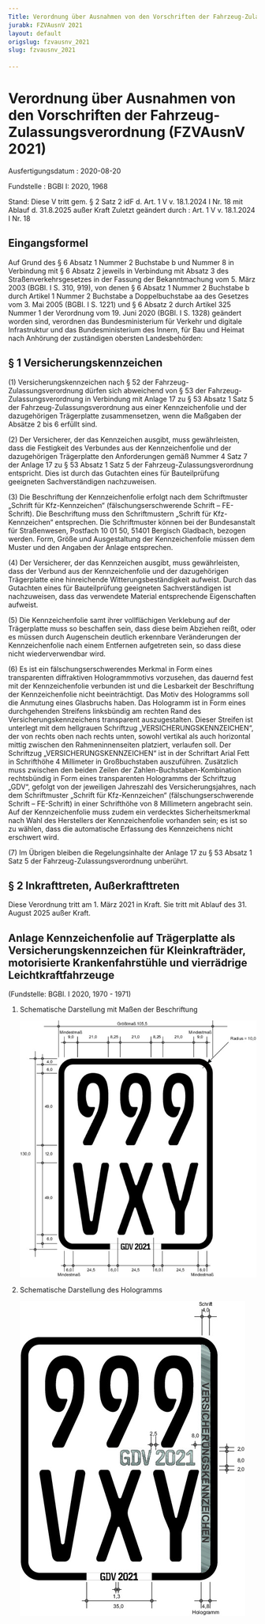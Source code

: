 ```yaml
---
Title: Verordnung über Ausnahmen von den Vorschriften der Fahrzeug-Zulassungsverordnung
jurabk: FZVAusnV 2021
layout: default
origslug: fzvausnv_2021
slug: fzvausnv_2021

---
```


# Verordnung über Ausnahmen von den Vorschriften der Fahrzeug-Zulassungsverordnung (FZVAusnV 2021)

Ausfertigungsdatum
:   2020-08-20

Fundstelle
:   BGBl I: 2020, 1968

Stand: Diese V tritt gem. § 2 Satz 2 idF d. Art. 1 V v. 18.1.2024 I Nr. 18 mit Ablauf d. 31.8.2025 außer Kraft
Zuletzt geändert durch
:   Art. 1 V v. 18.1.2024 I Nr. 18


## Eingangsformel

Auf Grund des § 6 Absatz 1 Nummer 2 Buchstabe b und Nummer 8 in Verbindung mit § 6 Absatz 2 jeweils in Verbindung mit Absatz 3 des Straßenverkehrsgesetzes in der Fassung der Bekanntmachung vom 5. März 2003 (BGBl. I S. 310, 919), von denen § 6 Absatz 1 Nummer 2 Buchstabe b durch Artikel 1 Nummer 2 Buchstabe a Doppelbuchstabe aa des Gesetzes vom 3. Mai 2005 (BGBl. I S. 1221) und § 6 Absatz 2 durch Artikel 325 Nummer 1 der Verordnung vom 19. Juni 2020 (BGBl. I S. 1328) geändert worden sind, verordnen das Bundesministerium für Verkehr und digitale Infrastruktur und das Bundesministerium des Innern, für Bau und Heimat nach Anhörung der zuständigen obersten Landesbehörden:


## § 1 Versicherungskennzeichen

(1) Versicherungskennzeichen nach § 52 der Fahrzeug-Zulassungsverordnung dürfen sich abweichend von § 53 der Fahrzeug-Zulassungsverordnung in Verbindung mit Anlage 17 zu § 53 Absatz 1 Satz 5 der Fahrzeug-Zulassungsverordnung aus einer Kennzeichenfolie und der dazugehörigen Trägerplatte zusammensetzen, wenn die Maßgaben der Absätze 2 bis 6 erfüllt sind.

(2) Der Versicherer, der das Kennzeichen ausgibt, muss gewährleisten, dass die Festigkeit des Verbundes aus der Kennzeichenfolie und der dazugehörigen Trägerplatte den Anforderungen gemäß Nummer 4 Satz 7 der Anlage 17 zu § 53 Absatz 1 Satz 5 der Fahrzeug-Zulassungsverordnung entspricht. Dies ist durch das Gutachten eines für Bauteilprüfung geeigneten Sachverständigen nachzuweisen.

(3) Die Beschriftung der Kennzeichenfolie erfolgt nach dem Schriftmuster „Schrift für Kfz-Kennzeichen“ (fälschungserschwerende Schrift – FE-Schrift). Die Beschriftung muss den Schriftmustern „Schrift für Kfz-Kennzeichen“ entsprechen. Die Schriftmuster können bei der Bundesanstalt für Straßenwesen, Postfach 10 01 50, 51401 Bergisch Gladbach, bezogen werden. Form, Größe und Ausgestaltung der Kennzeichenfolie müssen dem Muster und den Angaben der Anlage entsprechen.

(4) Der Versicherer, der das Kennzeichen ausgibt, muss gewährleisten, dass der Verbund aus der Kennzeichenfolie und der dazugehörigen Trägerplatte eine hinreichende Witterungsbeständigkeit aufweist. Durch das Gutachten eines für Bauteilprüfung geeigneten Sachverständigen ist nachzuweisen, dass das verwendete Material entsprechende Eigenschaften aufweist.

(5) Die Kennzeichenfolie samt ihrer vollflächigen Verklebung auf der Trägerplatte muss so beschaffen sein, dass diese beim Abziehen reißt, oder es müssen durch Augenschein deutlich erkennbare Veränderungen der Kennzeichenfolie nach einem Entfernen aufgetreten sein, so dass diese nicht wiederverwendbar wird.

(6) Es ist ein fälschungserschwerendes Merkmal in Form eines transparenten diffraktiven Hologrammmotivs vorzusehen, das dauernd fest mit der Kennzeichenfolie verbunden ist und die Lesbarkeit der Beschriftung der Kennzeichenfolie nicht beeinträchtigt. Das Motiv des Hologramms soll die Anmutung eines Glasbruchs haben. Das Hologramm ist in Form eines durchgehenden Streifens linksbündig am rechten Rand des Versicherungskennzeichens transparent auszugestalten. Dieser Streifen ist unterlegt mit dem hellgrauen Schriftzug „VERSICHERUNGSKENNZEICHEN“, der von rechts oben nach rechts unten, sowohl vertikal als auch horizontal mittig zwischen den Rahmeninnenseiten platziert, verlaufen soll. Der Schriftzug „VERSICHERUNGSKENNZEICHEN“ ist in der Schriftart Arial Fett in Schrifthöhe 4 Millimeter in Großbuchstaben auszuführen. Zusätzlich muss zwischen den beiden Zeilen der Zahlen-Buchstaben-Kombination rechtsbündig in Form eines transparenten Hologramms der Schriftzug „GDV“, gefolgt von der jeweiligen Jahreszahl des Versicherungsjahres, nach dem Schriftmuster „Schrift für Kfz-Kennzeichen“ (fälschungserschwerende Schrift – FE-Schrift) in einer Schrifthöhe von 8 Millimetern angebracht sein. Auf der Kennzeichenfolie muss zudem ein verdecktes Sicherheitsmerkmal nach Wahl des Herstellers der Kennzeichenfolie vorhanden sein; es ist so zu wählen, dass die automatische Erfassung des Kennzeichens nicht erschwert wird.

(7) Im Übrigen bleiben die Regelungsinhalte der Anlage 17 zu § 53 Absatz 1 Satz 5 der Fahrzeug-Zulassungsverordnung unberührt.


## § 2 Inkrafttreten, Außerkrafttreten

Diese Verordnung tritt am 1. März 2021 in Kraft. Sie tritt mit Ablauf des 31. August 2025 außer Kraft.


## Anlage Kennzeichenfolie auf Trägerplatte als Versicherungskennzeichen für Kleinkrafträder, motorisierte Krankenfahrstühle und vierrädrige Leichtkraftfahrzeuge

(Fundstelle: BGBl. I 2020, 1970 - 1971)


1.  Schematische Darstellung mit Maßen der Beschriftung

    ![bgbl1_2020_j1968-1_0010.jpg](bgbl1_2020_j1968-1_0010.jpg)

2.  Schematische Darstellung des Hologramms

    ![bgbl1_2020_j1968-1_0020.jpg](bgbl1_2020_j1968-1_0020.jpg)



